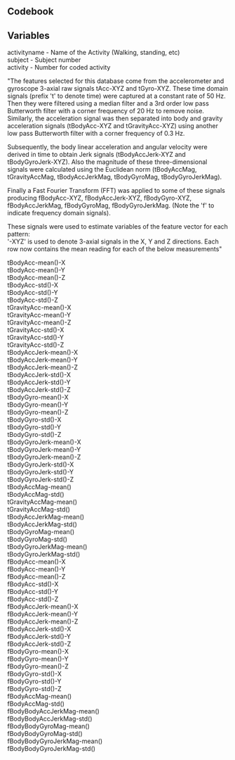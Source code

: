 ## Codebook
## Variables
activityname	- Name of the Activity (Walking, standing, etc)  
subject	- Subject number  
activity	- Number for coded activity  
	
"The features selected for this database come from the accelerometer and gyroscope 3-axial raw signals tAcc-XYZ and tGyro-XYZ. These time domain signals (prefix 't' to denote time) were captured at a constant rate of 50 Hz. Then they were filtered using a median filter and a 3rd order low pass Butterworth filter with a corner frequency of 20 Hz to remove noise. Similarly, the acceleration signal was then separated into body and gravity acceleration signals (tBodyAcc-XYZ and tGravityAcc-XYZ) using another low pass Butterworth filter with a corner frequency of 0.3 Hz. 

Subsequently, the body linear acceleration and angular velocity were derived in time to obtain Jerk signals (tBodyAccJerk-XYZ and tBodyGyroJerk-XYZ). Also the magnitude of these three-dimensional signals were calculated using the Euclidean norm (tBodyAccMag, tGravityAccMag, tBodyAccJerkMag, tBodyGyroMag, tBodyGyroJerkMag). 

Finally a Fast Fourier Transform (FFT) was applied to some of these signals producing fBodyAcc-XYZ, fBodyAccJerk-XYZ, fBodyGyro-XYZ, fBodyAccJerkMag, fBodyGyroMag, fBodyGyroJerkMag. (Note the 'f' to indicate frequency domain signals). 

These signals were used to estimate variables of the feature vector for each pattern:  
'-XYZ' is used to denote 3-axial signals in the X, Y and Z directions. Each row now contains the mean reading for each of the below measurements"	
	  
tBodyAcc-mean()-X	  
tBodyAcc-mean()-Y	  
tBodyAcc-mean()-Z	  
tBodyAcc-std()-X	  
tBodyAcc-std()-Y	  
tBodyAcc-std()-Z	  
tGravityAcc-mean()-X      
tGravityAcc-mean()-Y	  
tGravityAcc-mean()-Z	  
tGravityAcc-std()-X	  
tGravityAcc-std()-Y	  
tGravityAcc-std()-Z	  
tBodyAccJerk-mean()-X	  
tBodyAccJerk-mean()-Y	  
tBodyAccJerk-mean()-Z	  
tBodyAccJerk-std()-X	  
tBodyAccJerk-std()-Y	  
tBodyAccJerk-std()-Z	  
tBodyGyro-mean()-X	  
tBodyGyro-mean()-Y	  
tBodyGyro-mean()-Z	  
tBodyGyro-std()-X	  
tBodyGyro-std()-Y	  
tBodyGyro-std()-Z	  
tBodyGyroJerk-mean()-X     
tBodyGyroJerk-mean()-Y	  
tBodyGyroJerk-mean()-Z	  
tBodyGyroJerk-std()-X	  
tBodyGyroJerk-std()-Y	  
tBodyGyroJerk-std()-Z	  
tBodyAccMag-mean()	  
tBodyAccMag-std()	  
tGravityAccMag-mean()   
tGravityAccMag-std()	  
tBodyAccJerkMag-mean()	  
tBodyAccJerkMag-std()	  
tBodyGyroMag-mean()	  
tBodyGyroMag-std()	  
tBodyGyroJerkMag-mean()    
tBodyGyroJerkMag-std()	  
fBodyAcc-mean()-X	  
fBodyAcc-mean()-Y	  
fBodyAcc-mean()-Z	  
fBodyAcc-std()-X	  
fBodyAcc-std()-Y	  
fBodyAcc-std()-Z	  
fBodyAccJerk-mean()-X   
fBodyAccJerk-mean()-Y	  
fBodyAccJerk-mean()-Z	  
fBodyAccJerk-std()-X	  
fBodyAccJerk-std()-Y	  
fBodyAccJerk-std()-Z	  
fBodyGyro-mean()-X	  
fBodyGyro-mean()-Y	  
fBodyGyro-mean()-Z	  
fBodyGyro-std()-X	  
fBodyGyro-std()-Y	  
fBodyGyro-std()-Z	  
fBodyAccMag-mean()	  
fBodyAccMag-std()	  
fBodyBodyAccJerkMag-mean()  
fBodyBodyAccJerkMag-std()  
fBodyBodyGyroMag-mean()  
fBodyBodyGyroMag-std()   
fBodyBodyGyroJerkMag-mean()  
fBodyBodyGyroJerkMag-std()   
